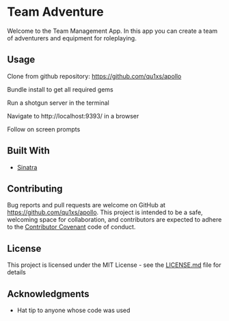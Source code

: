# Team Adventure

Welcome to the Team Management App. In this app you can create a team of adventurers and equipment for roleplaying.

## Usage

Clone from github repository: https://github.com/qu1xs/apollo

Bundle install to get all required gems

Run a shotgun server in the terminal

Navigate to http://localhost:9393/ in a browser

Follow on screen prompts

## Built With

* [Sinatra](http://sinatrarb.com/)

## Contributing

Bug reports and pull requests are welcome on GitHub at https://github.com/qu1xs/apollo. This project is intended to be a safe, welcoming space for collaboration, and contributors are expected to adhere to the [Contributor Covenant](http://contributor-covenant.org) code of conduct.

## License

This project is licensed under the MIT License - see the [LICENSE.md](LICENSE.md) file for details

## Acknowledgments

* Hat tip to anyone whose code was used

